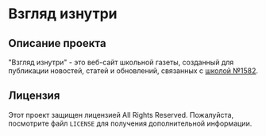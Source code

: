 # Взгляд изнутри

## Описание проекта
"Взгляд изнутри" - это веб-сайт школьной газеты, созданный для публикации новостей, статей и обновлений, связанных с <a href = "https://gym1582u.mskobr.ru/">школой №1582</a>.

## Лицензия
Этот проект защищен лицензией All Rights Reserved. Пожалуйста, посмотрите файл `LICENSE` для получения дополнительной информации.
